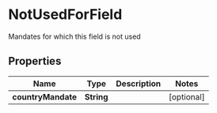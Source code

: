 

# NotUsedForField

Mandates for which this field is not used

## Properties

| Name | Type | Description | Notes |
|------------ | ------------- | ------------- | -------------|
|**countryMandate** | **String** |  |  [optional] |



